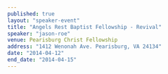 ```yaml
---
published: true
layout: "speaker-event"
title: "Angels Rest Baptist Fellowship - Revival"
speaker: "jason-roe"
venue: Pearisburg Christ Fellowship
address: "1412 Wenonah Ave. Pearisburg, VA 24134"
date: "2014-04-12"
end_date: "2014-04-15"
---
```



